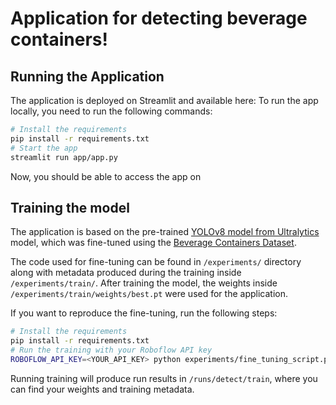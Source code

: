 # Application for detecting beverage containers!

## Running the Application

The application is deployed on Streamlit and available here: 
To run the app locally, you need to run the following commands:
```bash
# Install the requirements
pip install -r requirements.txt
# Start the app
streamlit run app/app.py
```
Now, you should be able to access the app on 

## Training the model

The application is based on the pre-trained [YOLOv8 model from Ultralytics](https://github.com/ultralytics/ultralytics) model, which was fine-tuned using the [
Beverage Containers Dataset](https://universe.roboflow.com/roboflow-universe-projects/beverage-containers-3atxb/dataset/3).

The code used for fine-tuning can be found in `/experiments/` directory along with metadata produced during the training inside `/experiments/train/`. After training the model, the weights inside `/experiments/train/weights/best.pt` were used for the application.

If you want to reproduce the fine-tuning, run the following steps:

```bash
# Install the requirements
pip install -r requirements.txt
# Run the training with your Roboflow API key
ROBOFLOW_API_KEY=<YOUR_API_KEY> python experiments/fine_tuning_script.py
```

Running training will produce run results in `/runs/detect/train`, where you can find your weights and training metadata.